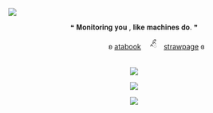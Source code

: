 ![](https://komarev.com/ghpvc/?username=forbitten&color=1f1f1f&label=89/70)
<p align="center"
  
  ❝ 𝐌𝐨𝐧𝐢𝐭𝐨𝐫𝐢𝐧𝐠 𝐲𝐨𝐮 , 𝐥𝐢𝐤𝐞 𝐦𝐚𝐜𝐡𝐢𝐧𝐞𝐬 𝐝𝐨. ❞
   
  <p align="center"   
    
ㅤㅤㅤㅤㅤㅤㅤʚ [atabook](https://sacrificedfool.atabook.org/)　 ^ིྀ　[strawpage](https://forbitten.straw.page) ɞ
<br>
<br>
<img src="https://files.catbox.moe/25wwqd.png"/>
</p>
<p align="center">
<img src="https://file.garden/ZtttiuQF4zKolxgp/Faggots.png"/>
</p>

<p align="center">
  <img src="https://files.catbox.moe/cjw0c3.png"/>
  <br>
  <br>
</p>

<!--
**sacrificedfool/sacrificedfool** is a ✨ _special_ ✨ repository because its `README.md` (this file) appears on your GitHub profile.

Here are some ideas to get you started:

- 🔭 I’m currently working on ...
- 🌱 I’m currently learning ...
- 👯 I’m looking to collaborate on ...
- 🤔 I’m looking for help with ...
- 💬 Ask me about ...
- 📫 How to reach me: ...
- 😄 Pronouns: ...
- ⚡ Fun fact: ...
-->

